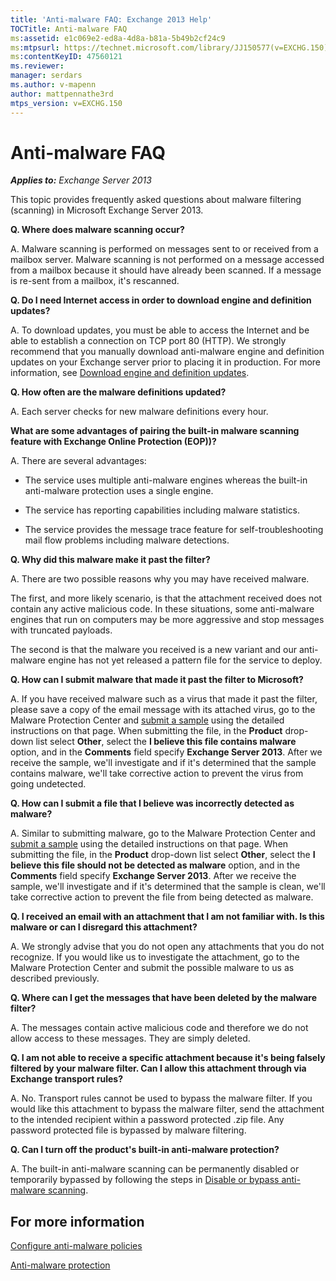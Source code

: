 ```yaml
---
title: 'Anti-malware FAQ: Exchange 2013 Help'
TOCTitle: Anti-malware FAQ
ms:assetid: e1c069e2-ed8a-4d8a-b81a-5b49b2cf24c9
ms:mtpsurl: https://technet.microsoft.com/library/JJ150577(v=EXCHG.150)
ms:contentKeyID: 47560121
ms.reviewer: 
manager: serdars
ms.author: v-mapenn
author: mattpennathe3rd
mtps_version: v=EXCHG.150
---
```


# Anti-malware FAQ

_**Applies to:** Exchange Server 2013_

This topic provides frequently asked questions about malware filtering (scanning) in Microsoft Exchange Server 2013.

**Q. Where does malware scanning occur?**

A. Malware scanning is performed on messages sent to or received from a mailbox server. Malware scanning is not performed on a message accessed from a mailbox because it should have already been scanned. If a message is re-sent from a mailbox, it's rescanned.

**Q. Do I need Internet access in order to download engine and definition updates?**

A. To download updates, you must be able to access the Internet and be able to establish a connection on TCP port 80 (HTTP). We strongly recommend that you manually download anti-malware engine and definition updates on your Exchange server prior to placing it in production. For more information, see [Download engine and definition updates](download-engine-and-definition-updates-exchange-2013-help.md).

**Q. How often are the malware definitions updated?**

A. Each server checks for new malware definitions every hour.

**What are some advantages of pairing the built-in malware scanning feature with Exchange Online Protection (EOP))?**

A. There are several advantages:

   - The service uses multiple anti-malware engines whereas the built-in anti-malware protection uses a single engine.

   - The service has reporting capabilities including malware statistics.

   - The service provides the message trace feature for self-troubleshooting mail flow problems including malware detections.

**Q. Why did this malware make it past the filter?**

A. There are two possible reasons why you may have received malware.

The first, and more likely scenario, is that the attachment received does not contain any active malicious code. In these situations, some anti-malware engines that run on computers may be more aggressive and stop messages with truncated payloads.

The second is that the malware you received is a new variant and our anti-malware engine has not yet released a pattern file for the service to deploy.

**Q. How can I submit malware that made it past the filter to Microsoft?**

A. If you have received malware such as a virus that made it past the filter, please save a copy of the email message with its attached virus, go to the Malware Protection Center and [submit a sample](https://go.microsoft.com/fwlink/?linkid=196858) using the detailed instructions on that page. When submitting the file, in the **Product** drop-down list select **Other**, select the **I believe this file contains malware** option, and in the **Comments** field specify **Exchange Server 2013**. After we receive the sample, we'll investigate and if it's determined that the sample contains malware, we'll take corrective action to prevent the virus from going undetected.

**Q. How can I submit a file that I believe was incorrectly detected as malware?**

A. Similar to submitting malware, go to the Malware Protection Center and [submit a sample](https://go.microsoft.com/fwlink/?linkid=196858) using the detailed instructions on that page. When submitting the file, in the **Product** drop-down list select **Other**, select the **I believe this file should not be detected as malware** option, and in the **Comments** field specify **Exchange Server 2013**. After we receive the sample, we'll investigate and if it's determined that the sample is clean, we'll take corrective action to prevent the file from being detected as malware.

**Q. I received an email with an attachment that I am not familiar with. Is this malware or can I disregard this attachment?**

A. We strongly advise that you do not open any attachments that you do not recognize. If you would like us to investigate the attachment, go to the Malware Protection Center and submit the possible malware to us as described previously.

**Q. Where can I get the messages that have been deleted by the malware filter?**

A. The messages contain active malicious code and therefore we do not allow access to these messages. They are simply deleted.

**Q. I am not able to receive a specific attachment because it's being falsely filtered by your malware filter. Can I allow this attachment through via Exchange transport rules?**

A. No. Transport rules cannot be used to bypass the malware filter. If you would like this attachment to bypass the malware filter, send the attachment to the intended recipient within a password protected .zip file. Any password protected file is bypassed by malware filtering.

**Q. Can I turn off the product's built-in anti-malware protection?**

A. The built-in anti-malware scanning can be permanently disabled or temporarily bypassed by following the steps in [Disable or bypass anti-malware scanning](disable-or-bypass-anti-malware-scanning-exchange-2013-help.md).

## For more information

[Configure anti-malware policies](configure-anti-malware-policies-exchange-2013-help.md)

[Anti-malware protection](anti-malware-protection-exchange-2013-help.md)

